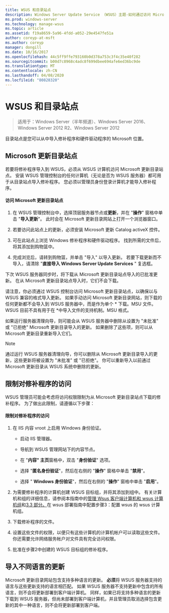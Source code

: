 ```yaml
---
title: WSUS 和目录站点
description: Windows Server Update Service （WSUS）主题-如何通过访问 Microsoft 更新目录站点将修补程序导入到 WSUS
ms.prod: windows-server
ms.technology: manage-wsus
ms.topic: article
ms.assetid: f19a8659-5a96-4fdd-a052-29e4547fe51a
author: coreyp-at-msft
ms.author: coreyp
manager: dongill
ms.date: 10/16/2017
ms.openlocfilehash: 44c5ff9ffe793160b0d378a753c3f4c35e40f282
ms.sourcegitcommit: b00d7c8968c4adc8f699dbee694afe6ed36bc9de
ms.translationtype: MT
ms.contentlocale: zh-CN
ms.lasthandoff: 04/08/2020
ms.locfileid: "80828320"
---
```

# <a name="wsus-and-the-catalog-site"></a>WSUS 和目录站点

>适用于：Windows Server（半年频道）、Windows Server 2016、Windows Server 2012 R2、Windows Server 2012

目录站点是您可以从中导入修补程序和硬件驱动程序的 Microsoft 位置。

## <a name="the-microsoft-update-catalog-site"></a>Microsoft 更新目录站点
若要将修补程序导入到 WSUS，必须从 WSUS 计算机访问 Microsoft 更新目录站点。 安装 WSUS 管理控制台的任何计算机（无论是否为 WSUS 服务器）都可用于从目录站点导入修补程序。 您必须以管理员身份登录计算机才能导入修补程序。

#### <a name="to-access-the-microsoft-update-catalog-site"></a>访问 Microsoft 更新目录站点

1.  在 WSUS 管理控制台中，选择顶层服务器节点或**更新**，并在 "**操作**" 窗格中单击 "**导入更新**"。 此时会在 Microsoft 更新目录网站上打开一个浏览器窗口。

2.  若要访问此站点上的更新，必须安装 Microsoft 更新 Catalog activeX 控件。

3.  可在此站点上浏览 Windows 修补程序和硬件驱动程序。 找到所需的文件后，将其添加到购物篮中。

4.  完成浏览后，请转到购物篮，并单击 "导入" 以导入更新。 若要下载更新而不导入，请清除 "**直接导入 Windows Server Update Services** " 复选框。

下次 WSUS 服务器同步时，将下载从 Microsoft 更新目录站点导入的已批准更新。 在从 Microsoft 更新目录站点导入时，它们不会下载。

请注意，你必须通过 WSUS 控制台访问 Microsoft 更新目录站点，以确保以与 WSUS 兼容的格式导入更新。 如果手动访问 Microsoft 更新目录网站，则下载的任何更新都不会导入到 WSUS 服务器中，而是作为单个 * 下载。MSU 文件。 WSUS 目前不具有用于在 \*中导入文件的支持机制。MSU 格式。

如果运行服务器清理向导，则可能会从 WSUS 服务器中删除从设置为 "未批准" 或 "已拒绝" Microsoft 更新目录导入的更新。 如果删除了这些项，则可以从 Microsoft 更新目录重新导入它们。

> [!NOTE]
> 通过运行 WSUS 服务器清理向导，你可以删除从 Microsoft 更新目录导入的更新，这些更新将被设置为 "未批准" 或 "已拒绝"。 你可以重新导入以前通过 Microsoft 更新目录从 WSUS 系统中删除的更新。

## <a name="restricting-access-to-hotfixes"></a>限制对修补程序的访问
WSUS 管理员可能会考虑将访问权限限制为从 Microsoft 更新目录站点下载的修补程序。 为了做出此限制，请遵循以下步骤：

#### <a name="to-restrict-access-to-hotfixes"></a>限制对修补程序的访问

1.  在 IIS 内容 vroot 上启用 Windows 身份验证。

    -   启动 IIS 管理器。

    -   导航到 WSUS 管理网站下的内容节点。

    -   在 "**内容" 主页**窗格中，双击 "**身份验证**" 选项。

    -   选择 "**匿名身份验证**"，然后在右侧的 "**操作**" 窗格中单击 "**禁用**"。

    -   选择 " **Windows 身份验证**"，然后在右侧的 "**操作**" 窗格中单击 "**启用**"。

2.  为需要修补程序的计算机创建 WSUS 目标组，并将其添加到组中。 有关计算机和组的详细信息，请参阅本指南中的[管理 Wsus 客户端计算机和 wsus 计算机组](managing-wsus-client-computers-and-wsus-computer-groups.md)和[3.3 部分。](../deploy/2-configure-wsus.md#23-configure-wsus-computer-groups)在 wsus 部署指南中配置步骤3：配置 wsus 的 wsus 计算机组。

3.  下载修补程序的文件。

4.  设置这些文件的权限，以便只有这些计算机的计算机帐户可以读取这些文件。 你还需要允许网络服务帐户对文件具有完全访问权限。

5.  批准在步骤2中创建的 WSUS 目标组的修补程序。

## <a name="importing-updates-in-different-languages"></a>导入不同语言的更新
Microsoft 更新目录网站包含支持多种语言的更新。 **必须**将 WSUS 服务器支持的语言与这些更新支持的语言相匹配。 如果 WSUS 服务器不支持更新中包含的所有语言，则不会将更新部署到客户端计算机。 同样，如果已将支持多种语言的更新下载到 WSUS 服务器，但尚未部署到客户端计算机，并且管理员取消选择包含更新的其中一种语言，则不会将更新部署到客户端。
